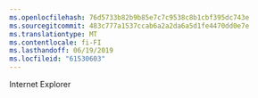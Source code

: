 ```yaml
---
ms.openlocfilehash: 76d5733b82b9b85e7c7c9538c8b1cbf395dc743e
ms.sourcegitcommit: 483c777a1537ccab6a2a2da6a5d1fe4470dd0e7e
ms.translationtype: MT
ms.contentlocale: fi-FI
ms.lasthandoff: 06/19/2019
ms.locfileid: "61530603"
---
```

Internet Explorer